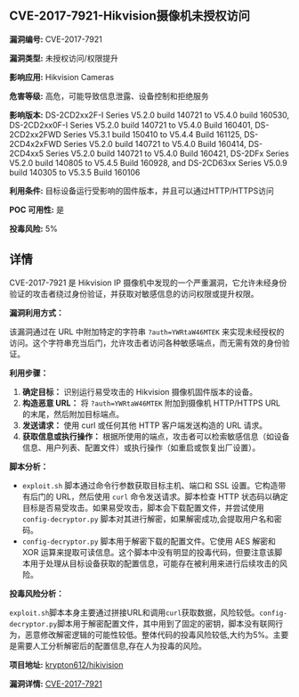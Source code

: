 ## CVE-2017-7921-Hikvision摄像机未授权访问

**漏洞编号:** CVE-2017-7921

**漏洞类型:** 未授权访问/权限提升

**影响应用:** Hikvision Cameras

**危害等级:** 高危，可能导致信息泄露、设备控制和拒绝服务

**影响版本:** DS-2CD2xx2F-I Series V5.2.0 build 140721 to V5.4.0 build 160530, DS-2CD2xx0F-I Series V5.2.0 build 140721 to V5.4.0 Build 160401, DS-2CD2xx2FWD Series V5.3.1 build 150410 to V5.4.4 Build 161125, DS-2CD4x2xFWD Series V5.2.0 build 140721 to V5.4.0 Build 160414, DS-2CD4xx5 Series V5.2.0 build 140721 to V5.4.0 Build 160421, DS-2DFx Series V5.2.0 build 140805 to V5.4.5 Build 160928, and DS-2CD63xx Series V5.0.9 build 140305 to V5.3.5 Build 160106

**利用条件:** 目标设备运行受影响的固件版本，并且可以通过HTTP/HTTPS访问

**POC 可用性:** 是

**投毒风险:** 5%

## 详情

CVE-2017-7921 是 Hikvision IP 摄像机中发现的一个严重漏洞，它允许未经身份验证的攻击者绕过身份验证，并获取对敏感信息的访问权限或提升权限。

**漏洞利用方式：**

该漏洞通过在 URL 中附加特定的字符串 `?auth=YWRtaW46MTEK` 来实现未经授权的访问。这个字符串充当后门，允许攻击者访问各种敏感端点，而无需有效的身份验证。

**利用步骤：**

1.  **确定目标：** 识别运行易受攻击的 Hikvision 摄像机固件版本的设备。
2.  **构造恶意 URL：** 将 `?auth=YWRtaW46MTEK` 附加到摄像机 HTTP/HTTPS URL 的末尾，然后附加目标端点。
3.  **发送请求：** 使用 curl 或任何其他 HTTP 客户端发送构造的 URL 请求。
4.  **获取信息或执行操作：** 根据所使用的端点，攻击者可以检索敏感信息（如设备信息、用户列表、配置文件）或执行操作（如重启或恢复出厂设置）。

**脚本分析：**

*   `exploit.sh` 脚本通过命令行参数获取目标主机、端口和 SSL 设置。它构造带有后门的 URL，然后使用 `curl` 命令发送请求。脚本检查 HTTP 状态码以确定目标是否易受攻击。如果易受攻击，脚本会下载配置文件，并尝试使用 `config-decryptor.py` 脚本对其进行解密，如果解密成功,会提取用户名和密码。
*   `config-decryptor.py` 脚本用于解密下载的配置文件。它使用 AES 解密和 XOR 运算来提取可读信息。这个脚本中没有明显的投毒代码，但要注意该脚本用于处理从目标设备获取的配置信息，可能存在被利用来进行后续攻击的风险。

**投毒风险分析：**

`exploit.sh`脚本本身主要通过拼接URL和调用`curl`获取数据，风险较低。`config-decryptor.py`脚本用于解密配置文件，其中用到了固定的密钥，脚本没有联网行为，恶意修改解密逻辑的可能性较低。整体代码的投毒风险较低,大约为5%。主要是需要人工分析解密后的配置信息,存在人为投毒的风险。


**项目地址:** [krypton612/hikivision](https://github.com/krypton612/hikivision)

**漏洞详情:** [CVE-2017-7921](https://nvd.nist.gov/vuln/detail/CVE-2017-7921)